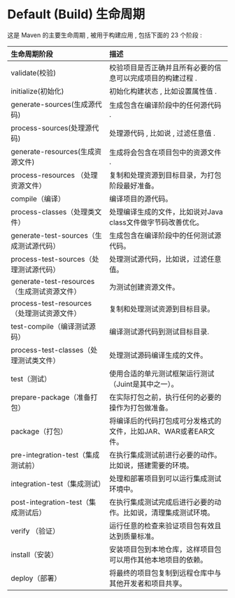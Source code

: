 # Default \(Build\) 生命周期

这是 Maven 的主要生命周期 , 被用于构建应用 , 包括下面的 23 个阶段 :

| 生命周期阶段 | 描述 |
| :--- | :--- |
| validate\(校验\) | 校验项目是否正确并且所有必要的信息可以完成项目的构建过程 .  |
| initialize\(初始化\) | 初始化构建状态 , 比如设置属性值 .  |
| generate-sources\(生成源代码\) | 生成包含在编译阶段中的任何源代码 .  |
| process-sources\(处理源代码\) | 处理源代码 , 比如说 , 过滤任意值 .  |
| generate-resources\(生成资源文件\) | 生成将会包含在项目包中的资源文件 .  |
| process-resources （处理资源文件） | 复制和处理资源到目标目录，为打包阶段最好准备。 |
| compile（编译） | 编译项目的源代码。 |
| process-classes（处理类文件） | 处理编译生成的文件，比如说对Java class文件做字节码改善优化。 |
| generate-test-sources（生成测试源代码） | 生成包含在编译阶段中的任何测试源代码。 |
| process-test-sources（处理测试源代码） | 处理测试源代码，比如说，过滤任意值。 |
| generate-test-resources（生成测试资源文件） | 为测试创建资源文件。 |
| process-test-resources（处理测试资源文件） | 复制和处理测试资源到目标目录。 |
| test-compile（编译测试源码） | 编译测试源代码到测试目标目录. |
| process-test-classes（处理测试类文件） | 处理测试源码编译生成的文件。 |
| test（测试） | 使用合适的单元测试框架运行测试（Juint是其中之一）。 |
| prepare-package（准备打包） | 在实际打包之前，执行任何的必要的操作为打包做准备。 |
| package（打包） | 将编译后的代码打包成可分发格式的文件，比如JAR、WAR或者EAR文件。 |
| pre-integration-test（集成测试前） | 在执行集成测试前进行必要的动作。比如说，搭建需要的环境。 |
| integration-test（集成测试） | 处理和部署项目到可以运行集成测试环境中。 |
| post-integration-test（集成测试后） | 在执行集成测试完成后进行必要的动作。比如说，清理集成测试环境。 |
| verify （验证） | 运行任意的检查来验证项目包有效且达到质量标准。 |
| install（安装） | 安装项目包到本地仓库，这样项目包可以用作其他本地项目的依赖。 |
| deploy（部署） | 将最终的项目包复制到远程仓库中与其他开发者和项目共享。 |



